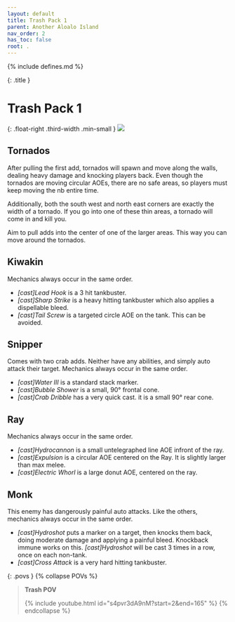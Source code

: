 ```yaml
---
layout: default
title: Trash Pack 1
parent: Another Aloalo Island
nav_order: 2
has_toc: false
root: .
---
```


{% include defines.md %}

{: .title }
# Trash Pack 1

{: .float-right .third-width .min-small }
![](./arena.png)

## Tornados

After pulling the first add, tornados will spawn and move along the walls,
dealing heavy damage and knocking players back. Even though the tornados are
moving circular AOEs, there are no safe areas, so players must keep moving the
nb entire time.

Additionally, both the south west and north east corners are exactly the width
of a tornado. If you go into one of these thin areas, a tornado will come in and
kill you.

Aim to pull adds into the center of one of the larger areas. This way you can
move around the tornados.

## Kiwakin

Mechanics always occur in the same order.

* *[cast]Lead Hook* is a 3 hit tankbuster.
* *[cast]Sharp Strike* is a heavy hitting tankbuster which also applies a
  dispellable bleed.
* *[cast]Tail Screw* is a targeted circle AOE on the tank. This can be avoided.

## Snipper

Comes with two crab adds. Neither have any abilities, and simply auto attack
their target. Mechanics always occur in the same order.

* *[cast]Water III* is a standard stack marker.
* *[cast]Bubble Shower* is a small, 90° frontal cone.
* *[cast]Crab Dribble* has a very quick cast. it is a small 90° rear cone.

## Ray

Mechanics always occur in the same order.

* *[cast]Hydrocannon* is a small untelegraphed line AOE infront of the ray.
* *[cast]Expulsion* is a circular AOE centered on the Ray. It is slightly larger
  than max melee.
* *[cast]Electric Whorl* is a large donut AOE, centered on the ray.

## Monk

This enemy has dangerously painful auto attacks. Like the others, mechanics
always occur in the same order.

* *[cast]Hydroshot* puts a marker on a target, then knocks them back, doing
  moderate damage and applying a painful bleed. Knockback immune works on this.
  *[cast]Hydroshot* will be cast 3 times in a row, once on each non-tank.
* *[cast]Cross Attack* is a very hard hitting tankbuster.

{: .povs }
{% collapse POVs %}
> **Trash POV**
>
> {% include youtube.html id="s4pvr3dA9nM?start=2&end=165" %}
{% endcollapse %}
